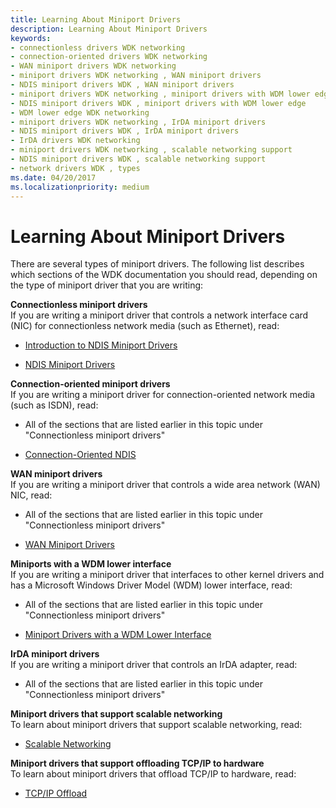```yaml
---
title: Learning About Miniport Drivers
description: Learning About Miniport Drivers
keywords:
- connectionless drivers WDK networking
- connection-oriented drivers WDK networking
- WAN miniport drivers WDK networking
- miniport drivers WDK networking , WAN miniport drivers
- NDIS miniport drivers WDK , WAN miniport drivers
- miniport drivers WDK networking , miniport drivers with WDM lower edge
- NDIS miniport drivers WDK , miniport drivers with WDM lower edge
- WDM lower edge WDK networking
- miniport drivers WDK networking , IrDA miniport drivers
- NDIS miniport drivers WDK , IrDA miniport drivers
- IrDA drivers WDK networking
- miniport drivers WDK networking , scalable networking support
- NDIS miniport drivers WDK , scalable networking support
- network drivers WDK , types
ms.date: 04/20/2017
ms.localizationpriority: medium
---
```


# Learning About Miniport Drivers





There are several types of miniport drivers. The following list describes which sections of the WDK documentation you should read, depending on the type of miniport driver that you are writing:

<a href="" id="connectionless-miniport-drivers"></a>**Connectionless miniport drivers**  
If you are writing a miniport driver that controls a network interface card (NIC) for connectionless network media (such as Ethernet), read:

-   [Introduction to NDIS Miniport Drivers](deserialized-ndis-miniport-drivers.md)

-   [NDIS Miniport Drivers](./initializing-a-miniport-driver.md)

<a href="" id="connection-oriented-miniport-drivers"></a>**Connection-oriented miniport drivers**  
If you are writing a miniport driver for connection-oriented network media (such as ISDN), read:

-   All of the sections that are listed earlier in this topic under "Connectionless miniport drivers"

-   [Connection-Oriented NDIS](connection-oriented-ndis.md)

<a href="" id="wan-miniport-drivers"></a>**WAN miniport drivers**  
If you are writing a miniport driver that controls a wide area network (WAN) NIC, read:

-   All of the sections that are listed earlier in this topic under "Connectionless miniport drivers"

-   [WAN Miniport Drivers](wan-miniport-drivers.md)

<a href="" id="miniports-with-a-wdm-lower-interface"></a>**Miniports with a WDM lower interface**  
If you are writing a miniport driver that interfaces to other kernel drivers and has a Microsoft Windows Driver Model (WDM) lower interface, read:

-   All of the sections that are listed earlier in this topic under "Connectionless miniport drivers"

-   [Miniport Drivers with a WDM Lower Interface](miniport-drivers-with-a-wdm-lower-interface.md)

<a href="" id="irda-miniport-drivers"></a>**IrDA miniport drivers**  
If you are writing a miniport driver that controls an IrDA adapter, read:

-   All of the sections that are listed earlier in this topic under "Connectionless miniport drivers"

<a href="" id="miniport-drivers-that-support-scalable-networking"></a>**Miniport drivers that support scalable networking**  
To learn about miniport drivers that support scalable networking, read:

-   [Scalable Networking](/windows-hardware/drivers/ddi/_netvista/)

<a href="" id="miniport-drivers-that-support-offloading-tcp-ip--------to-hardware-------"></a>**Miniport drivers that support offloading TCP/IP to hardware**   
To learn about miniport drivers that offload TCP/IP to hardware, read:

-   [TCP/IP Offload](tcp-ip-offload.md)

 

